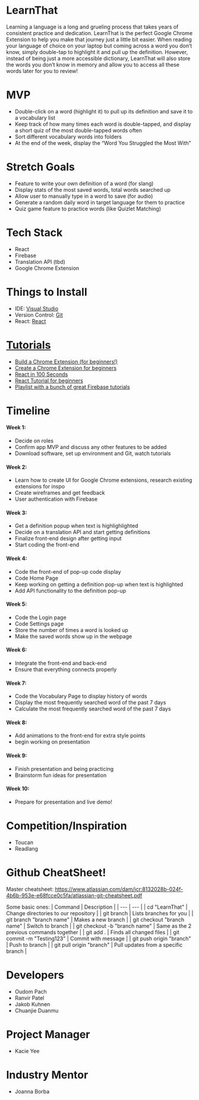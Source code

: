 # LearnThat

Learning a language is a long and grueling process that takes years of consistent practice and dedication. LearnThat is the perfect Google Chrome Extension to help you make that journey just a little bit easier. When reading your language of choice on your laptop but coming across a word you don’t know, simply double-tap to highlight it and pull up the definition. However, instead of being just a more accessible dictionary, LearnThat will also store the words you don’t know in memory and allow you to access all these words later for you to review!


# MVP

  - Double-click on a word (highlight it) to pull up its definition and save it to a vocabulary list
  - Keep track of how many times each word is double-tapped, and display a short quiz of the most double-tapped words often
  - Sort different vocabulary words into folders 
  - At the end of the week, display the “Word You Struggled the Most With”


# Stretch Goals

- Feature to write your own definition of a word (for slang)
- Display stats of the most saved words, total words searched up
- Allow user to manually type in a word to save (for audio)
- Generate a random daily word in target language for them to practice
- Quiz game feature to practice words (like Quizlet Matching)

# Tech Stack

- React
- Firebase
- Translation API (tbd)
- Google Chrome Extension

# Things to Install

- IDE: <a href = "https://visualstudio.microsoft.com/"> Visual Studio</a>
- Version Control: <a href = "https://git-scm.com/downloads"> Git </a>
- React: <a href = "https://reactjs.org/docs/create-a-new-react-app.html"> React

# Tutorials
- <a href = "https://www.youtube.com/watch?v=0n809nd4Zu4&pp=ygUlaG93IHRvIG1ha2UgYSBnb29nbGUgY2hyb21lIGV4dGVuc2lvbg%3D%3D"> Build a Chrome Extension (for beginners!) </a>
- <a href = "https://www.youtube.com/watch?v=uV4L-wcnK3Y&pp=ygUlaG93IHRvIG1ha2UgYSBnb29nbGUgY2hyb21lIGV4dGVuc2lvbg%3D%3D"> Create a Chrome Extension for beginners </a>
- <a href = "https://www.youtube.com/watch?v=Tn6-PIqc4UM&pp=ygUNd2hhdCBpcyByZWFjdA%3D%3D"> React in 100 Seconds </a>
- <a href = "https://www.youtube.com/watch?v=SqcY0GlETPk&t=485s&pp=ygUOcmVhY3QgdHV0b3JpYWw%3D"> React Tutorial for beginners</a>
- <a href = "https://www.youtube.com/watch?v=4d-gIPGzmK4&list=PL4cUxeGkcC9itfjle0ji1xOZ2cjRGY_WB"> Playlist with a bunch of great Firebase tutorials</a>


# Timeline

#### Week 1: 
- Decide on roles
- Confirm app MVP and discuss any other features to be added
- Download software, set up environment and Git, watch tutorials

#### Week 2:
- Learn how to create UI for Google Chrome extensions, research existing extensions for inspo
- Create wireframes and get feedback
- User authentication with Firebase

#### Week 3:
- Get a definition popup when text is highlighlighted
- Decide on a translation API and start getting definitions
- Finalize front-end design after getting input
- Start coding the front-end

#### Week 4:
- Code the front-end of pop-up code display
- Code Home Page
- Keep working on getting a definition pop-up when text is highlighted
- Add API functionality to the definition pop-up

#### Week 5:
- Code the Login page
- Code Settings page
- Store the number of times a word is looked up
- Make the saved words show up in the webpage

#### Week 6:
- Integrate the front-end and back-end
- Ensure that everything connects properly

#### Week 7:
- Code the Vocabulary Page to display history of words
- Display the most frequently searched word of the past 7 days
- Calculate the most frequently searched word of the past 7 days

#### Week 8:
- Add animations to the front-end for extra style points
- begin working on presentation

#### Week 9:
- Finish presentation and being practicing
- Brainstorm fun ideas for presentation

#### Week 10:
- Prepare for presentation and live demo!

# Competition/Inspiration
- Toucan
- Readlang

# Github CheatSheet!
Master cheatsheet: https://www.atlassian.com/dam/jcr:8132028b-024f-4b6b-953e-e68fcce0c5fa/atlassian-git-cheatsheet.pdf

Some basic ones:
| Command | Description |
| --- | --- |
| cd "LearnThat" | Change directories to our repository |
| git branch | Lists branches for you |
| git branch "branch name" |  Makes a new branch |
| git checkout "branch name" | Switch to branch |
| git checkout -b "branch name" | Same as the 2 previous commands together |
| git add . | Finds all changed files |
| git commit -m "Testing123" | Commit with message |
| git push origin "branch" | Push to branch |
| git pull origin "branch" | Pull updates from a specific branch | 

# Developers
- Oudom Pach
- Ranvir Patel
- Jakob Kuhnen
- Chuanjie Duanmu

# Project Manager
- Kacie Yee

# Industry Mentor
- Joanna Borba

